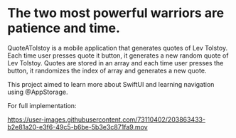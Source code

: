 # The two most powerful warriors are patience and time.


QuoteATolstoy is a mobile application that generates quotes of Lev Tolstoy. Each time user presses quote it button, it generates a new random quote of Lev Tolstoy. Quotes are stored in an array and each time user presses the button, it randomizes the index of array and generates a new quote. 


This project aimed to learn more about SwiftUI and learning navigation using @AppStorage.


For full implementation:



https://user-images.githubusercontent.com/73110402/203863433-b2e81a20-e3f6-49c5-b6be-5b3e3c871fa9.mov

